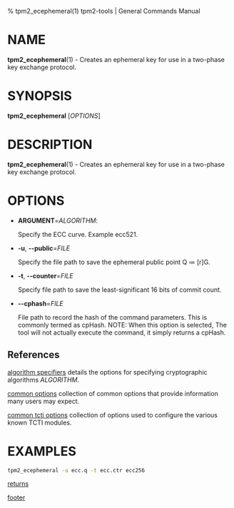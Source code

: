% tpm2_ecephemeral(1) tpm2-tools | General Commands Manual

# NAME

**tpm2_ecephemeral**(1) - Creates an ephemeral key for use in a two-phase key
exchange protocol.

# SYNOPSIS

**tpm2_ecephemeral** [*OPTIONS*]

# DESCRIPTION

**tpm2_ecephemeral**(1) - Creates an ephemeral key for use in a two-phase key
exchange protocol.

# OPTIONS

  * **ARGUMENT**=_ALGORITHM_:

    Specify the ECC curve. Example ecc521.

  * **-u**, **\--public**=_FILE_

    Specify the file path to save the ephemeral public point Q ≔ [r]G.

  * **-t**, **\--counter**=_FILE_

    Specify file path to save the least-significant 16 bits of commit count.

  * **\--cphash**=_FILE_

    File path to record the hash of the command parameters. This is commonly
    termed as cpHash. NOTE: When this option is selected, The tool will not
    actually execute the command, it simply returns a cpHash.
    
## References

[algorithm specifiers](common/alg.md) details the options for specifying
cryptographic algorithms _ALGORITHM_.

[common options](common/options.md) collection of common options that provide
information many users may expect.

[common tcti options](common/tcti.md) collection of options used to configure
the various known TCTI modules.

# EXAMPLES

```bash
tpm2_ecephemeral -u ecc.q -t ecc.ctr ecc256
```

[returns](common/returns.md)

[footer](common/footer.md)
